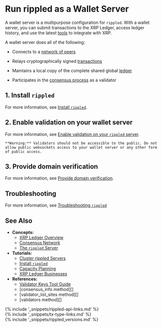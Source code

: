 # Run rippled as a Wallet Server

A wallet server is a multipurpose configuration for `rippled`. With a wallet server, you can submit transactions to the XRP Ledger, access ledger history, and use the latest [tools](https://xpring.io/) to integrate with XRP.


A wallet server does all of the following:

- Connects to a [network of peers](consensus-network.html)

- Relays cryptographically signed [transactions](transaction-basics.html)

- Maintains a local copy of the complete shared global [ledger](ledgers.html)

- Participates in the [consensus process](consensus.html) as a validator


## 1. Install `rippled`

For more information, see [Install `rippled`](install-rippled.html).

<!--{TODO: Include instructions on how to enable GRPC once rippled v 1.5.0 is released}-->

## 2. Enable validation on your wallet server

For more information, see [Enable validation on your `rippled` server](run-rippled-as-a-validator.html#3-enable-validation-on-your-rippled-server).

    **Warning:** Validators should not be accessible to the public. Do not allow public websockets access to your wallet server or any other form of public access. 
     
## 3. Provide domain verification

For more information, see [Provide domain verification](run-rippled-as-a-validator.html#6-provide-domain-verification).

## Troubleshooting

For more information, see [Troubleshooting `rippled`](troubleshoot-the-rippled-server.html)


## See Also

- **Concepts:**
    - [XRP Ledger Overview](xrp-ledger-overview.html)
    - [Consensus Network](consensus-network.html)
    - [The `rippled` Server](the-rippled-server.html)
- **Tutorials:**
    - [Cluster rippled Servers](cluster-rippled-servers.html)
    - [Install `rippled`](install-rippled.html)
    - [Capacity Planning](capacity-planning.html)
    - [XRP Ledger Businesses](xrp-ledger-businesses.html)
- **References:**
    - [Validator Keys Tool Guide](https://github.com/ripple/validator-keys-tool/blob/master/doc/validator-keys-tool-guide.md)
    - [consensus_info method][]
    - [validator_list_sites method][]
    - [validators method][]


<!--{# common link defs #}-->
{% include '_snippets/rippled-api-links.md' %}			
{% include '_snippets/tx-type-links.md' %}			
{% include '_snippets/rippled_versions.md' %}
